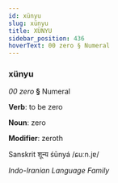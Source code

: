 ```yaml
---
id: xünyu
slug: xünyu
title: XÜNYU
sidebar_position: 436
hoverText: 00 zero § Numeral
---
```


### xünyu

*00 zero* **§** Numeral

**Verb**: to be zero

**Noun**: zero

**Modifier**: zeroth

Sanskrit शून्य śūnyá /ɕuːn.jɐ/

*Indo-Iranian Language Family*